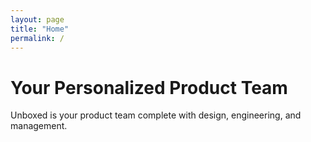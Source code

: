 ```yaml
---
layout: page
title: "Home"
permalink: /
---
```


# Your Personalized Product Team

Unboxed is your product team complete with design, engineering, and management. 
